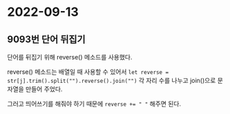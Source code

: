 # 2022-09-13

## 9093번 단어 뒤집기

단어를 뒤집기 위해 reverse() 메소드를 사용했다.

reverse() 메소드는 배열일 때 사용할 수 있어서 `let reverse = str[j].trim().split("").reverse().join("")` 각 자리 수를 나누고 join()으로 문자열을 만들어 주었다.

그러고 띄어쓰기를 해줘야 하기 때문에 `reverse += " "` 해주면 된다.

